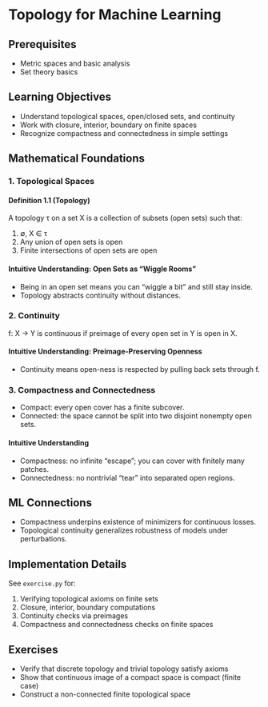 # Topology for Machine Learning

## Prerequisites

- Metric spaces and basic analysis
- Set theory basics

## Learning Objectives

- Understand topological spaces, open/closed sets, and continuity
- Work with closure, interior, boundary on finite spaces
- Recognize compactness and connectedness in simple settings

## Mathematical Foundations

### 1. Topological Spaces

#### Definition 1.1 (Topology)

A topology τ on a set X is a collection of subsets (open sets) such that:

1. ∅, X ∈ τ
2. Any union of open sets is open
3. Finite intersections of open sets are open

#### Intuitive Understanding: Open Sets as “Wiggle Rooms”

- Being in an open set means you can “wiggle a bit” and still stay inside.
- Topology abstracts continuity without distances.

### 2. Continuity

f: X → Y is continuous if preimage of every open set in Y is open in X.

#### Intuitive Understanding: Preimage-Preserving Openness

- Continuity means open-ness is respected by pulling back sets through f.

### 3. Compactness and Connectedness

- Compact: every open cover has a finite subcover.
- Connected: the space cannot be split into two disjoint nonempty open sets.

#### Intuitive Understanding

- Compactness: no infinite “escape”; you can cover with finitely many patches.
- Connectedness: no nontrivial “tear” into separated open regions.

## ML Connections

- Compactness underpins existence of minimizers for continuous losses.
- Topological continuity generalizes robustness of models under perturbations.

## Implementation Details

See `exercise.py` for:

1. Verifying topological axioms on finite sets
2. Closure, interior, boundary computations
3. Continuity checks via preimages
4. Compactness and connectedness checks on finite spaces

## Exercises

- Verify that discrete topology and trivial topology satisfy axioms
- Show that continuous image of a compact space is compact (finite case)
- Construct a non-connected finite topological space

